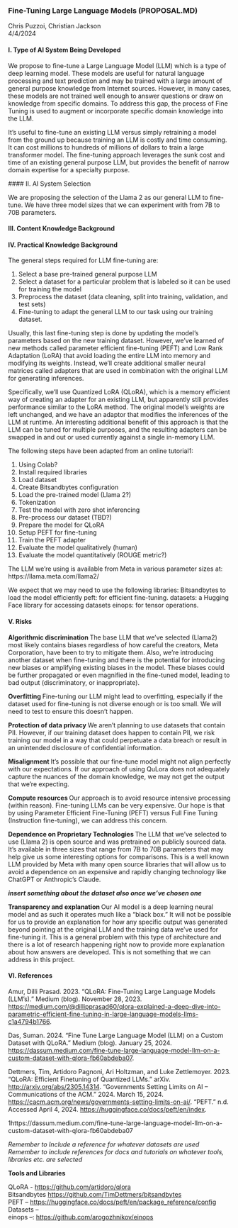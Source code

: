 ### Fine-Tuning Large Language Models (PROPOSAL.MD)
Chris Puzzoi, Christian Jackson<br>
4/4/2024<br>

#### I. Type of AI System Being Developed
<p>
We propose to fine-tune a Large Language Model (LLM) which is a type of deep learning model. These models are useful for natural language processing and text prediction and may be trained with a large amount of general purpose knowledge from Internet sources. However, in many cases, these models are not trained well enough to answer questions or draw on knowledge from specific domains. To address this gap, the process of Fine Tuning is used to augment or incorporate specific domain knowledge into the LLM.
</p>
<p>
It’s useful to fine-tune an existing LLM versus simply retraining a model from the ground up because training an LLM is costly and time consuming. It can cost millions to hundreds of millions of dollars to train a large transformer model. The fine-tuning approach leverages the sunk cost and time of an existing general purpose LLM, but provides the benefit of narrow domain expertise for a specialty purpose.
</p>
#### II. AI System Selection
<p>
We are proposing the selection of the Llama 2 as our general LLM to fine-tune. We have three model sizes that we can experiment with from 7B to 70B parameters.
</p> 

#### III. Content Knowledge Background


#### IV. Practical Knowledge Background

The general steps required for LLM fine-tuning are:
<p>
<ol>
<li> Select a base pre-trained general purpose LLM 
<li> Select a dataset for a particular problem that is labeled so it can be used for training the model
<li> Preprocess the dataset (data cleaning, split into training, validation, and test sets)
<li> Fine-tuning to adapt the general LLM to our task using our training dataset. 
</ol>
<p>
Usually, this last fine-tuning step is done by updating the model’s parameters based on the new training dataset. However, we’ve learned of new methods called parameter efficient fine-tuning (PEFT) and Low Rank Adaptation (LoRA) that avoid loading the entire LLM into memory and modifying its weights. Instead, we’ll create additional smaller neural matrices called adapters that are used in combination with the original LLM for generating inferences.
</p>
<p>
Specifically, we’ll use Quantized LoRA (QLoRA), which is a memory efficient way of creating an adapter for an existing LLM, but apparently still provides performance similar to the LoRA method. The original model’s weights are left unchanged, and we have an adaptor that modifies the inferences of the LLM at runtime. An interesting additional benefit of this approach is that the LLM can be tuned for multiple purposes, and the resulting adapters can be swapped in and out or used currently against a single in-memory LLM.
</p>
<p>
The following steps have been adapted from an online tutorial1:
<ol>
<li> Using Colab?
<li> Install required libraries 
<li> Load dataset
<li> Create Bitsandbytes configuration
<li> Load the pre-trained model (Llama 2?)
<li> Tokenization
<li> Test the model with zero shot inferencing
<li> Pre-process our dataset (TBD?)
<li> Prepare the model for QLoRA
<li> Setup PEFT for fine-tuning
<li> Train the PEFT adapter
<li> Evaluate the model qualitatively (human)
<li> Evaluate the model quantitatively (ROUGE metric?)
</ol>
</p>
<p>
The LLM we’re using is available from Meta in various parameter sizes at:
https://llama.meta.com/llama2/

We expect that we may need to use the following libraries:
Bitsandbytes to load the model efficiently
peft: for efficient fine-tuning.
datasets: a Hugging Face library for accessing datasets
einops: for tensor operations.
</p>

#### V. Risks
<b> Algorithmic discrimination </b>
The base LLM that we’ve selected (Llama2) most likely contains biases regardless of how careful the creators, Meta Corporation, have been to try to mitigate them. Also, we’re introducing another dataset when fine-tuning and there is the potential for introducing new biases or amplifying existing biases in the model. These biases could be further propagated or even magnified in the fine-tuned model, leading to bad output (discriminatory, or inappropriate).

<b> Overfitting </b>
Fine-tuning our LLM might lead to overfitting, especially if the dataset used for fine-tuning is not diverse enough or is too small. We will need to test to ensure this doesn’t happen.

<b> Protection of data privacy </b>
We aren’t planning to use datasets that contain PII. However, if our training dataset does happen to contain PII,  we  risk training our model in a way that could perpetuate a data breach or result in an unintended disclosure of confidential information.

<b> Misalignment </b>
It’s possible that our fine-tune model might not align perfectly with our expectations. If our approach of using QuLora does not adequately capture the nuances of the domain knowledge, we may not get the output that we’re expecting.

<b> Compute resources </b>
Our approach is to avoid resource intensive processing (within reason). Fine-tuning LLMs can be very expensive. Our hope is that by using Parameter Efficient Fine-Tuning (PEFT) versus Full Fine Tuning (Instruction fine-tuning), we can address this concern.

<b> Dependence on Proprietary Technologies </b>
The LLM that we’ve selected to use (Llama 2) is open source and was pretrained on publicly sourced data. It’s available in three sizes that range from 7B to 70B parameters that may help give us some interesting options for comparisons. This is a well known LLM provided by Meta with many open source libraries that will allow us to avoid a dependence on an expensive and rapidly changing technology like ChatGPT or Anthropic’s Claude. 

<i><b> insert something about the dataset also once we’ve chosen one </b></i>

<b> Transparency and explanation </b> Our AI model is a deep learning neural model and as such it operates much like a “black box.” It will not be possible for us to provide an explanation for how any specific output was generated beyond pointing at the original LLM and the training data we’ve used for fine-tuning it. This is a general problem with this type of architecture and there is a lot of research happening right now to provide more explanation about how answers are developed. This is not something that we can address in this project.

#### VI. References

Amur, Dilli Prasad. 2023. “QLoRA: Fine-Tuning Large Language Models (LLM’s).” Medium (blog). November 28, 2023. https://medium.com/@dillipprasad60/qlora-explained-a-deep-dive-into-parametric-efficient-fine-tuning-in-large-language-models-llms-c1a4794b1766.

Das, Suman. 2024. “Fine Tune Large Language Model (LLM) on a Custom Dataset with QLoRA.” Medium (blog). January 25, 2024. https://dassum.medium.com/fine-tune-large-language-model-llm-on-a-custom-dataset-with-qlora-fb60abdeba07.

Dettmers, Tim, Artidoro Pagnoni, Ari Holtzman, and Luke Zettlemoyer. 2023. “QLoRA: Efficient Finetuning of Quantized LLMs.” arXiv. http://arxiv.org/abs/2305.14314.
“Governments Setting Limits on AI – Communications of the ACM.” 2024. March 15, 2024. https://cacm.acm.org/news/governments-setting-limits-on-ai/.
“PEFT.” n.d. Accessed April 4, 2024. https://huggingface.co/docs/peft/en/index.

1https://dassum.medium.com/fine-tune-large-language-model-llm-on-a-custom-dataset-with-qlora-fb60abdeba07

<i> Remember to Include a reference for whatever datasets are used </i>
<i> Remember to include references for docs and tutorials on whatever tools, libraries etc. are selected </i>


<b> Tools and Libraries </b>

QLoRA - https://github.com/artidoro/qlora </br>
Bitsandbytes https://github.com/TimDettmers/bitsandbytes </br>
PEFT –  https://huggingface.co/docs/peft/en/package_reference/config </br>
Datasets – </br>
einops –: https://github.com/arogozhnikov/einops </br>
